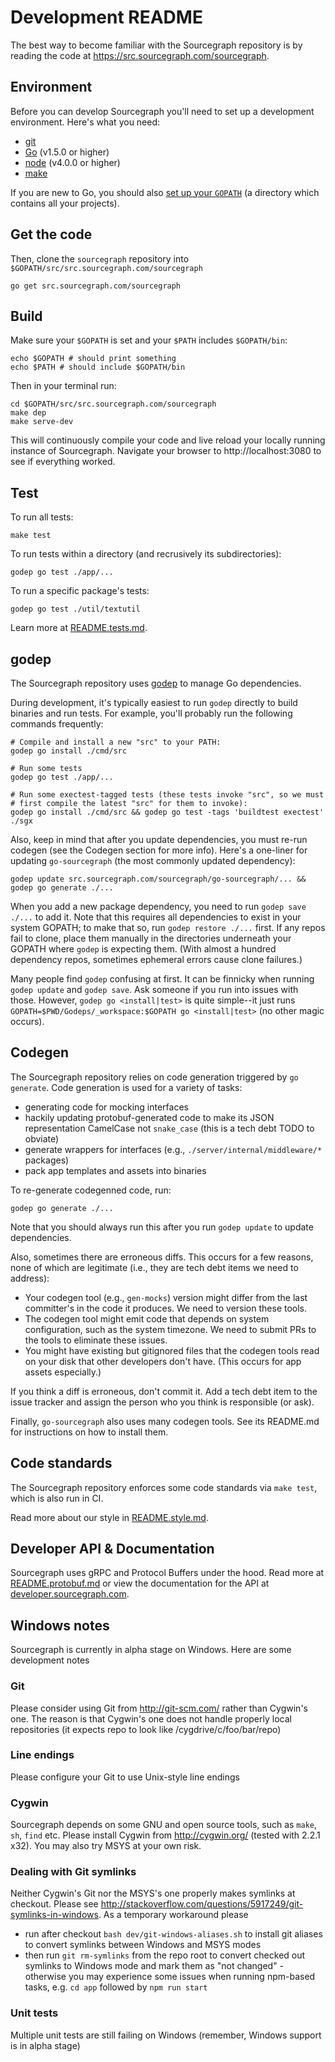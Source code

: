 # Development README

The best way to become familiar with the Sourcegraph repository is by
reading the code at https://src.sourcegraph.com/sourcegraph.

## Environment

Before you can develop Sourcegraph you'll need to set up a
development environment. Here's what you need:

- [git](https://git-scm.com/book/en/v2/Getting-Started-Installing-Git)
- [Go](https://golang.org/doc/install) (v1.5.0 or higher)
- [node](https://nodejs.org/en/download/) (v4.0.0 or higher)
- [make](https://www.gnu.org/software/make/)

If you are new to Go, you should also [set up your `GOPATH`](https://golang.org/doc/code.html)
(a directory which contains all your projects).

## Get the code

Then, clone the `sourcegraph` repository into `$GOPATH/src/src.sourcegraph.com/sourcegraph`

```
go get src.sourcegraph.com/sourcegraph
```

## Build

Make sure your `$GOPATH` is set and your `$PATH` includes `$GOPATH/bin`:

```
echo $GOPATH # should print something
echo $PATH # should include $GOPATH/bin
```

Then in your terminal run:

```
cd $GOPATH/src/src.sourcegraph.com/sourcegraph
make dep
make serve-dev
```

This will continuously compile your code and live reload your locally running
instance of Sourcegraph. Navigate your browser to http://localhost:3080 to
see if everything worked.

## Test

To run all tests:

```
make test
```

To run tests within a directory (and recrusively its subdirectories):

```
godep go test ./app/...
```

To run a specific package's tests:

```
godep go test ./util/textutil
```

Learn more at [README.tests.md](README.tests.md).

## godep

The Sourcegraph repository uses
[godep](https://github.com/tools/godep) to manage Go dependencies.

During development, it's typically easiest to run `godep` directly to
build binaries and run tests. For example, you'll probably run the
following commands frequently:

```
# Compile and install a new "src" to your PATH:
godep go install ./cmd/src

# Run some tests
godep go test ./app/...

# Run some exectest-tagged tests (these tests invoke "src", so we must
# first compile the latest "src" for them to invoke):
godep go install ./cmd/src && godep go test -tags 'buildtest exectest' ./sgx
```

Also, keep in mind that after you update dependencies, you must re-run
codegen (see the Codegen section for more info). Here's a one-liner
for updating `go-sourcegraph` (the most commonly updated dependency):

```
godep update src.sourcegraph.com/sourcegraph/go-sourcegraph/... && godep go generate ./...
```

When you add a new package dependency, you need to run `godep save
./...` to add it. Note that this requires all dependencies to exist in
your system GOPATH; to make that so, run `godep restore ./...`
first. If any repos fail to clone, place them manually in the
directories underneath your GOPATH where `godep` is expecting
them. (With almost a hundred dependency repos, sometimes ephemeral
errors cause clone failures.)

Many people find `godep` confusing at first. It can be finnicky when
running `godep update` and `godep save`. Ask someone if you run into
issues with those. However, `godep go <install|test>` is quite
simple--it just runs `GOPATH=$PWD/Godeps/_workspace:$GOPATH go
<install|test>` (no other magic occurs).

## Codegen

The Sourcegraph repository relies on code generation triggered by `go
generate`. Code generation is used for a variety of tasks:

* generating code for mocking interfaces
* hackily updating protobuf-generated code to make its JSON representation CamelCase not `snake_case`
(this is a tech debt TODO to obviate)
* generate wrappers for interfaces (e.g., `./server/internal/middleware/*` packages)
* pack app templates and assets into binaries

To re-generate codegenned code, run:

```
godep go generate ./...
```

Note that you should always run this after you run `godep update` to
update dependencies.

Also, sometimes there are erroneous diffs. This occurs for a few
reasons, none of which are legitimate (i.e., they are tech debt items
we need to address):

* Your codegen tool (e.g., `gen-mocks`) version might differ from
  the last committer's in the code it produces. We need to version
  these tools.
* The codegen tool might emit code that depends on system
  configuration, such as the system timezone. We need to submit PRs to
  the tools to eliminate these issues.
* You might have existing but gitignored files that the codegen tools
  read on your disk that other developers don't have. (This occurs for
  app assets especially.)

If you think a diff is erroneous, don't commit it. Add a tech debt
item to the issue tracker and assign the person who you think is
responsible (or ask).

Finally, `go-sourcegraph` also uses many codegen tools. See its
README.md for instructions on how to install them.

## Code standards

The Sourcegraph repository enforces some code standards via `make
test`, which is also run in CI.

Read more about our style in [README.style.md](README.style.md).

## Developer API & Documentation

Sourcegraph uses gRPC and Protocol Buffers under the hood. Read more at
[README.protobuf.md](README.protobuf.md) or view the documentation for the API at [developer.sourcegraph.com](https://developer.sourcegraph.com).

## Windows notes

Sourcegraph is currently in alpha stage on Windows. 
Here are some development notes

### Git

Please consider using Git from http://git-scm.com/ rather than Cygwin's one. The reason is that Cygwin's one does not handle properly local repositories (it expects repo to look like /cygdrive/c/foo/bar/repo)

### Line endings

Please configure your Git to use Unix-style line endings

### Cygwin

Sourcegraph depends on some GNU and open source tools, such as `make`, `sh`, `find` etc. Please install Cygwin from http://cygwin.org/ (tested with 2.2.1 x32). You may also try MSYS at your own risk.

### Dealing with Git symlinks

Neither Cygwin's Git nor the MSYS's one properly makes symlinks at checkout. Please see http://stackoverflow.com/questions/5917249/git-symlinks-in-windows. As a temporary workaround please 
* run after checkout `bash dev/git-windows-aliases.sh` to install git aliases to convert symlinks between Windows and MSYS modes
* then run `git rm-symlinks` from the repo root to convert checked out symlinks to Windows mode and mark them as "not changed" - otherwise you may experience some issues when running npm-based tasks, e.g. `cd app` followed by `npm run start`

### Unit tests

Multiple unit tests are still failing on Windows (remember, Windows support is in alpha stage)